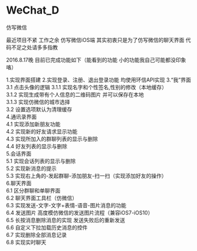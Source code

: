 # WeChat_D
仿写微信   
   
  最近项目不紧 工作之余 仿写微信iOS端  其实初衷只是为了仿写微信的聊天界面   代码不足之处请多多指教

2016.8.17晚  目前已完成功能如下（能看到的功能 小的功能我自己可能都没印象咯）      
   
   1.实现界面搭建 
   2.实现登录、注册、退出登录功能 均使用环信API实现
   3.“我”界面   
       3.1 点击头像的逻辑
        3.1.1 实现名字和个性签名,性别的修改（本地缓存）   
        3.1.2 实现生成带有个人信息的二维码图片 并可以保存在本地   
        3.1.3 实现仿微信的城市选择   
        3.2 设置选项默认为清理缓存     
  4.通讯录界面   
       4.1 实现添加新朋友功能   
       4.2 实现新的好友请求显示功能   
       4.3 实现所加入的群聊列表的显示与删除      
       4.4 好友列表的显示与删除      
  5.会话界面   
       5.1 实现会话列表的显示与删除   
       5.2 实现新消息的提示   
       5.3 实现右上角的-发起群聊-添加朋友-扫一扫（实现添加好友的操作）   
  6.聊天界面   
       6.1 区分群聊和单聊界面   
       6.2 聊天界面工具栏（仿微信）   
       6.3 实现发送-文字-文字+表情-语音-图片消息的功能   
       6.4 发送图片 高度模仿微信的发送图片流程（兼容iOS7-iOS10）    
       6.5 长按消息删除消息的实现 发送失败后的重新发送   
       6.6 自定义下拉加载历史消息的控件   
       6.7 实现删除全部消息记录   
       6.8 实现实时聊天
    

